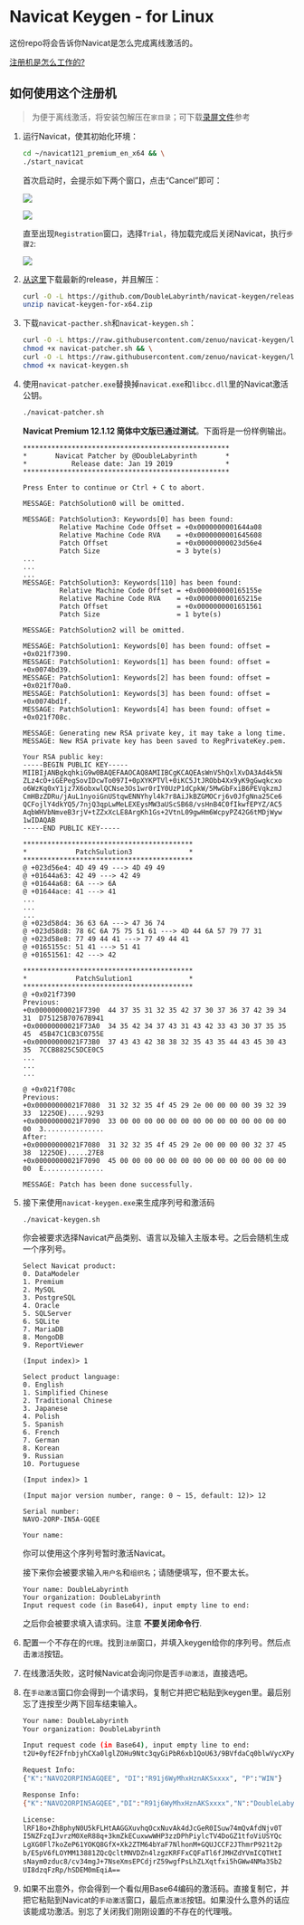 # Navicat Keygen - for Linux

这份repo将会告诉你Navicat是怎么完成离线激活的。

[注册机是怎么工作的?](HOW_DOES_IT_WORK.zh-CN.md)

## 如何使用这个注册机

> 为便于离线激活，将安装包解压在`家目录`；可下载[录屏文件](image/Screen_recording.mp4)参考

1. 运行Navicat，使其初始化环境：

    ```bash
    cd ~/navicat121_premium_en_x64 && \
    ./start_navicat
    ```

    首次启动时，会提示如下两个窗口，点击“Cancel”即可：

    ![](image/Screenshot_2019-04-30_12-31-33.png)

    ![](image/Screenshot_2019-04-30_12-31-52.png)

    直至出现`Registration`窗口，选择`Trial`，待加载完成后关闭Navicat，执行`步骤2`:

    ![](image/Screenshot_2019-04-30_12-32-43.png)

2. [从这里](https://github.com/DoubleLabyrinth/navicat-keygen/releases)下载最新的release，并且解压：

    ```bash
    curl -O -L https://github.com/DoubleLabyrinth/navicat-keygen/releases/download/v3.1/navicat-keygen-for-x64.zip && \
    unzip navicat-keygen-for-x64.zip
    ```

3. 下载`navicat-pacther.sh`和`navicat-keygen.sh`：

    ```bash
    curl -O -L https://raw.githubusercontent.com/zenuo/navicat-keygen/linux/bash/navicat-patcher.sh && \
    chmod +x navicat-patcher.sh && \
    curl -O -L https://raw.githubusercontent.com/zenuo/navicat-keygen/linux/bash/navicat-keygen.sh && \
    chmod +x navicat-keygen.sh
    ```

4. 使用`navicat-patcher.exe`替换掉`navicat.exe`和`libcc.dll`里的Navicat激活公钥。 

   ```bash
   ./navicat-patcher.sh
   ```
   
   __Navicat Premium 12.1.12 简体中文版已通过测试__。下面将是一份样例输出。

   ```
   ***************************************************
   *       Navicat Patcher by @DoubleLabyrinth       *
   *           Release date: Jan 19 2019             *
   ***************************************************

   Press Enter to continue or Ctrl + C to abort.

   MESSAGE: PatchSolution0 will be omitted.

   MESSAGE: PatchSolution3: Keywords[0] has been found:
            Relative Machine Code Offset = +0x0000000001644a08
            Relative Machine Code RVA    = +0x0000000001645608
            Patch Offset                 = +0x00000000023d56e4
            Patch Size                   = 3 byte(s)
   ...
   ...
   ...
   MESSAGE: PatchSolution3: Keywords[110] has been found:
            Relative Machine Code Offset = +0x000000000165155e
            Relative Machine Code RVA    = +0x000000000165215e
            Patch Offset                 = +0x0000000001651561
            Patch Size                   = 1 byte(s)

   MESSAGE: PatchSolution2 will be omitted.

   MESSAGE: PatchSolution1: Keywords[0] has been found: offset = +0x021f7390.
   MESSAGE: PatchSolution1: Keywords[1] has been found: offset = +0x0074bd39.
   MESSAGE: PatchSolution1: Keywords[2] has been found: offset = +0x021f70a0.
   MESSAGE: PatchSolution1: Keywords[3] has been found: offset = +0x0074bd1f.
   MESSAGE: PatchSolution1: Keywords[4] has been found: offset = +0x021f708c.

   MESSAGE: Generating new RSA private key, it may take a long time.
   MESSAGE: New RSA private key has been saved to RegPrivateKey.pem.

   Your RSA public key:
   -----BEGIN PUBLIC KEY-----
   MIIBIjANBgkqhkiG9w0BAQEFAAOCAQ8AMIIBCgKCAQEAsWnV5hQxlXvDA3Ad4k5N
   ZLz4cO+iGEPegSovIDcwTo097I+0pXYKPTVl+0iKC5JtJRObb4Xx9yK9gGwqkcxo
   o6WzKq0xY1jz7X6obxwlQCNse3Os1wr0rIY0UzP1dCpkW/5MwGbFxiB6PEVqkzmJ
   CmHBzZDRu/jAuL1nyoiGnUStqwENNYhyl4k7r8AiJkBZGMOCrj6v0JfgNna25Ce6
   QCFojlY4dkYQ5/7njQ3qpLwMeLEXEysMW3aUScSB68/vsHnB4C0fIkwfEPYZ/AC5
   AqbWHVbNmveB3rjV+tZZxXcLE8ArgKh1Gs+2VtnL09gwHm6WcpyPZ42G6tMDjWyw
   1wIDAQAB
   -----END PUBLIC KEY-----

   ******************************************
   *            PatchSulution3              *
   ******************************************
   @ +023d56e4: 4D 49 49 ---> 4D 49 49
   @ +01644a63: 42 49 ---> 42 49
   @ +01644a68: 6A ---> 6A
   @ +01644ace: 41 ---> 41
   ...
   ...
   ...
   @ +023d58d4: 36 63 6A ---> 47 36 74
   @ +023d58d8: 78 6C 6A 75 75 51 61 ---> 4D 44 6A 57 79 77 31
   @ +023d58e8: 77 49 44 41 ---> 77 49 44 41
   @ +0165155c: 51 41 ---> 51 41
   @ +01651561: 42 ---> 42

   ******************************************
   *            PatchSulution1              *
   ******************************************
   @ +0x021f7390
   Previous:
   +0x00000000021F7390  44 37 35 31 32 35 42 37 30 37 36 37 42 39 34 31  D75125B70767B941
   +0x00000000021F73A0  34 35 42 34 37 43 31 43 42 33 43 30 37 35 35 45  45B47C1CB3C0755E
   +0x00000000021F73B0  37 43 43 42 38 38 32 35 43 35 44 43 45 30 43 35  7CCB8825C5DCE0C5
   ...
   ...
   ...

   @ +0x021f708c
   Previous:
   +0x00000000021F7080  31 32 32 35 4f 45 29 2e 00 00 00 00 39 32 39 33  1225OE).....9293
   +0x00000000021F7090  33 00 00 00 00 00 00 00 00 00 00 00 00 00 00 00  3...............
   After:
   +0x00000000021F7080  31 32 32 35 4f 45 29 2e 00 00 00 00 32 37 45 38  1225OE).....27E8
   +0x00000000021F7090  45 00 00 00 00 00 00 00 00 00 00 00 00 00 00 00  E...............

   MESSAGE: Patch has been done successfully.
   ```

5. 接下来使用`navicat-keygen.exe`来生成序列号和激活码

   ```
   ./navicat-keygen.sh
   ```

   你会被要求选择Navicat产品类别、语言以及输入主版本号。之后会随机生成一个序列号。

   ```
   Select Navicat product:
   0. DataModeler
   1. Premium
   2. MySQL
   3. PostgreSQL
   4. Oracle
   5. SQLServer
   6. SQLite
   7. MariaDB
   8. MongoDB
   9. ReportViewer

   (Input index)> 1

   Select product language:
   0. English
   1. Simplified Chinese
   2. Traditional Chinese
   3. Japanese
   4. Polish
   5. Spanish
   6. French
   7. German
   8. Korean
   9. Russian
   10. Portuguese

   (Input index)> 1

   (Input major version number, range: 0 ~ 15, default: 12)> 12

   Serial number:
   NAVO-2ORP-IN5A-GQEE

   Your name: 
   ```

   你可以使用这个序列号暂时激活Navicat。

   接下来你会被要求输入`用户名`和`组织名`；请随便填写，但不要太长。

   ```
   Your name: DoubleLabyrinth
   Your organization: DoubleLabyrinth
   Input request code (in Base64), input empty line to end:
   ```
 
   之后你会被要求填入请求码。注意 __不要关闭命令行__.

6. 配置一个不存在的`代理`。找到`注册`窗口，并填入keygen给你的序列号。然后点击`激活`按钮。

7. 在线激活失败，这时候Navicat会询问你是否`手动激活`，直接选吧。

8. 在`手动激活`窗口你会得到一个请求码，复制它并把它粘贴到keygen里。最后别忘了连按至少两下回车结束输入。

   ```bash
   Your name: DoubleLabyrinth
   Your organization: DoubleLabyrinth

   Input request code (in Base64), input empty line to end:
   t2U+0yfE2FfnbjyhCXa0lglZOHu9Ntc3qyGiPbR6xb1QoU63/9BVfdaCq0blwVycXPyT/Vqw5joIKdM5oCRR/afCPM7iRcyhQMAnvqwc+AOKCqayVV+SqKLvtR/AbREI12w++PQ6Ewfs4A8PgB8OJ9G0jKt6Q/iJRblqi2WWw9mwy+YHcYYh3UAfygTnyj/xl+MzRymbY0lkus+6LPtpDecVsFFhM7F32Ee1QPwISko7bAkHOtkt+joPfYDdn9PDGZ4HEmeLvH6UqZCXkzgaAfynB7cQZFEkId8FsW2NGkbpM7wB2Hi3fNFgOIjutTprixTdbpFKn4w6gGc28ve23A==

   Request Info:
   {"K":"NAVO2ORPIN5AGQEE", "DI":"R91j6WyMhxHznAKSxxxx", "P":"WIN"}

   Response Info:
   {"K":"NAVO2ORPIN5AGQEE","DI":"R91j6WyMhxHznAKSxxxx","N":"DoubleLabyrinth","O":"DoubleLabyrinth","T":1547826060}

   License:
   lRF18o+ZhBphyN0U5kFLHtAAGGXuvhqOcxNuvAk4dJcGeR0ISuw74mQvAfdNjv0T
   I5NZFzqIJvrzM0XeR88q+3kmZkECuxwwWHP3zzDPhPiylcTV4DoGZ1tfoViUSYQc
   LgXG0Fl7koZeP61YOKQ8GfX+Xk2ZTM64bYaF7NlhonM+GQUJCCF2JThmrP921t2p
   b/E5pV6fLOYMM13881ZQcQcltMNVDZn4lzgzKRFFxCQFaTl6fJMHZdYVmICQTHtI
   sNaym0zduc8/cv34mgJ+7NseXmsEPCdjrZ59wgfPsLhZLXqtfxi5hGWw4NMa3Sb2
   UI8dzqFzRp/hSDEM0mEqiA==
   ```

9. 如果不出意外，你会得到一个看似用Base64编码的激活码。直接复制它，并把它粘贴到Navicat的`手动激活`窗口，最后点`激活`按钮。如果没什么意外的话应该能成功激活。别忘了关闭我们刚刚设置的不存在的代理哦。

